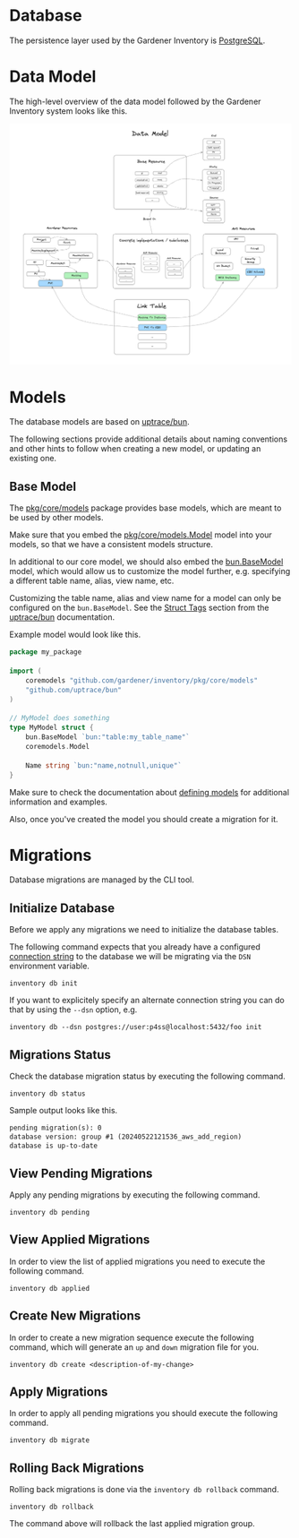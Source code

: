 # Database

The persistence layer used by the Gardener Inventory is
[PostgreSQL](https://www.postgresql.org/).

# Data Model

The high-level overview of the data model followed by the Gardener Inventory
system looks like this.

![Data Model](../images/data-model.png)

# Models

The database models are based on [uptrace/bun](https://github.com/uptrace/bun).

The following sections provide additional details about naming conventions and
other hints to follow when creating a new model, or updating an existing one.

## Base Model

The [pkg/core/models](../pkg/core/models) package provides base models, which are
meant to be used by other models.

Make sure that you embed the [pkg/core/models.Model](./pkg/core/models) model
into your models, so that we have a consistent models structure.

In additional to our core model, we should also embed the
[bun.BaseModel](https://pkg.go.dev/github.com/uptrace/bun#BaseModel) model,
which would allow us to customize the model further, e.g. specifying a
different table name, alias, view name, etc.

Customizing the table name, alias and view name for a model can only be
configured on the `bun.BaseModel`. See the
[Struct Tags](https://bun.uptrace.dev/guide/models.html#struct-tags) section from the
[uptrace/bun](https://bun.uptrace.dev/guide/) documentation.

Example model would look like this.

``` go
package my_package

import (
	coremodels "github.com/gardener/inventory/pkg/core/models"
	"github.com/uptrace/bun"
)

// MyModel does something
type MyModel struct {
	bun.BaseModel `bun:"table:my_table_name"`
	coremodels.Model

	Name string `bun:"name,notnull,unique"`
}
```

Make sure to check the documentation about [defining
models](https://bun.uptrace.dev/guide/models.html) for additional information
and examples.

Also, once you've created the model you should create a migration for it.

# Migrations

Database migrations are managed by the CLI tool.

## Initialize Database

Before we apply any migrations we need to initialize the database tables.

The following command expects that you already have a configured
[connection string](https://www.postgresql.org/docs/current/libpq-connect.html#LIBPQ-CONNSTRING)
to the database we will be migrating via the `DSN` environment variable.

``` shell
inventory db init
```

If you want to explicitely specify an alternate connection string you can do
that by using the `--dsn` option, e.g.

``` shell
inventory db --dsn postgres://user:p4ss@localhost:5432/foo init
```

## Migrations Status

Check the database migration status by executing the following command.

``` shell
inventory db status
```

Sample output looks like this.

``` text
pending migration(s): 0
database version: group #1 (20240522121536_aws_add_region)
database is up-to-date
```

## View Pending Migrations

Apply any pending migrations by executing the following command.

``` shell
inventory db pending
```

## View Applied Migrations

In order to view the list of applied migrations you need to execute the
following command.

``` text
inventory db applied
```

## Create New Migrations

In order to create a new migration sequence execute the following command, which
will generate an `up` and `down` migration file for you.

``` shell
inventory db create <description-of-my-change>
```

## Apply Migrations

In order to apply all pending migrations you should execute the following
command.

``` shell
inventory db migrate
```

## Rolling Back Migrations

Rolling back migrations is done via the `inventory db rollback` command.

``` shell
inventory db rollback
```

The command above will rollback the last applied migration group.
